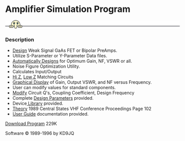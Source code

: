# <span class="c3 c2">Amplifier Simulation Program</span>
<span style="overflow-x: hidden; overflow-y: hidden; display: inline-block; margin-top: 0px; margin-right: 0px; margin-bottom: 0px; margin-left: 0px; border-top-color: rgb(0, 0, 0); border-top-style: solid; border-top-width: 0px; border-right-color: rgb(0, 0, 0); border-right-style: solid; border-right-width: 0px; border-bottom-color: rgb(0, 0, 0); border-bottom-style: solid; border-bottom-width: 0px; border-left-color: rgb(0, 0, 0); border-left-style: solid; border-left-width: 0px; width: 560px; height: 26px;">![](images/who.gif "")</span>
### <span class="c2 c14">Description</span>
- <span class="c4 c2">[Design](images/asp4menu.gif)</span><span class="c1">&nbsp;Weak Signal GaAs FET or Bipolar PreAmps.</span>
- <span class="c1">Utilize S-Parameter or Y-Parameter Data files.</span>
- <span class="c4 c2">[Automatically Designs](images/asp4auto.gif)</span><span class="c1">&nbsp;for Optimum Gain, NF, VSWR or all.</span>
- <span class="c1">Noise Figure Optimization Utility.</span>
- <span class="c1">Calculates Input/Output</span>
- <span class="c4 c2">[Hi Z](images/asp4circ.gif)</span><span class="c2">, </span><span class="c4 c2">[Low Z](images/asp4loz.gif)</span><span class="c2">&nbsp;Matching Circuits</span>
- <span class="c4 c2">[Graphical Display](images/asp4plot.gif)</span><span class="c1">&nbsp;of Gain, Output VSWR, and NF versus Frequency.</span>
- <span class="c1">User can modify values for standard components.</span>
- <span class="c4 c2">[Modify](images/asp4para.gif)</span><span class="c1">&nbsp;Circuit Q's, Coupling Coefficient, Design Frequency</span>
- <span class="c2">Complete </span><span class="c4 c2">[Design Parameters](images/asp4data.gif)</span><span class="c1">&nbsp;provided.</span>
- <span class="c2">Device</span><span class="c4 c2">[&nbsp;Library](http://web.archive.org/web/20010509073724/http://sites.netscape.net/kd9jq/hamradio/asp_lib.html)</span><span class="c1">&nbsp;provided.</span>
- <span class="c2 c4">[Theory](asp_theory.html)</span><span class="c1">&nbsp;1989 Central States VHF Conference Proceedings Page 102</span>
- <span class="c4 c2">[User Guide](asp_doc.html)</span><span class="c1">&nbsp;documentation provided.</span>

<span class="c4 c2">[Download Program](../ASP.ZIP)</span><span class="c1">&nbsp;229K</span>

<span class="c2 c11">Software © 1989-1996 by KD9JQ</span>

<span class="c7"></span>
